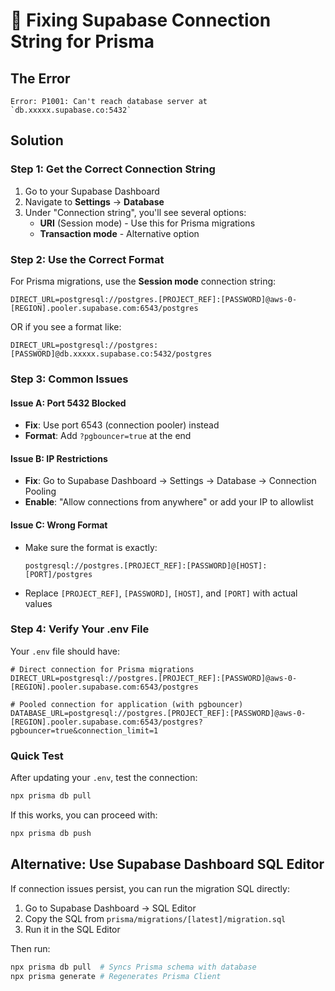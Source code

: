# 🔧 Fixing Supabase Connection String for Prisma

## The Error
```
Error: P1001: Can't reach database server at `db.xxxxx.supabase.co:5432`
```

## Solution

### Step 1: Get the Correct Connection String

1. Go to your Supabase Dashboard
2. Navigate to **Settings** → **Database**
3. Under "Connection string", you'll see several options:
   - **URI** (Session mode) - Use this for Prisma migrations
   - **Transaction mode** - Alternative option

### Step 2: Use the Correct Format

For Prisma migrations, use the **Session mode** connection string:

```
DIRECT_URL=postgresql://postgres.[PROJECT_REF]:[PASSWORD]@aws-0-[REGION].pooler.supabase.com:6543/postgres
```

OR if you see a format like:
```
DIRECT_URL=postgresql://postgres:[PASSWORD]@db.xxxxx.supabase.co:5432/postgres
```

### Step 3: Common Issues

#### Issue A: Port 5432 Blocked
- **Fix**: Use port 6543 (connection pooler) instead
- **Format**: Add `?pgbouncer=true` at the end

#### Issue B: IP Restrictions
- **Fix**: Go to Supabase Dashboard → Settings → Database → Connection Pooling
- **Enable**: "Allow connections from anywhere" or add your IP to allowlist

#### Issue C: Wrong Format
- Make sure the format is exactly:
  ```
  postgresql://postgres.[PROJECT_REF]:[PASSWORD]@[HOST]:[PORT]/postgres
  ```
- Replace `[PROJECT_REF]`, `[PASSWORD]`, `[HOST]`, and `[PORT]` with actual values

### Step 4: Verify Your .env File

Your `.env` file should have:

```env
# Direct connection for Prisma migrations
DIRECT_URL=postgresql://postgres.[PROJECT_REF]:[PASSWORD]@aws-0-[REGION].pooler.supabase.com:6543/postgres

# Pooled connection for application (with pgbouncer)
DATABASE_URL=postgresql://postgres.[PROJECT_REF]:[PASSWORD]@aws-0-[REGION].pooler.supabase.com:6543/postgres?pgbouncer=true&connection_limit=1
```

### Quick Test

After updating your `.env`, test the connection:

```bash
npx prisma db pull
```

If this works, you can proceed with:

```bash
npx prisma db push
```

## Alternative: Use Supabase Dashboard SQL Editor

If connection issues persist, you can run the migration SQL directly:

1. Go to Supabase Dashboard → SQL Editor
2. Copy the SQL from `prisma/migrations/[latest]/migration.sql`
3. Run it in the SQL Editor

Then run:
```bash
npx prisma db pull  # Syncs Prisma schema with database
npx prisma generate # Regenerates Prisma Client
```

